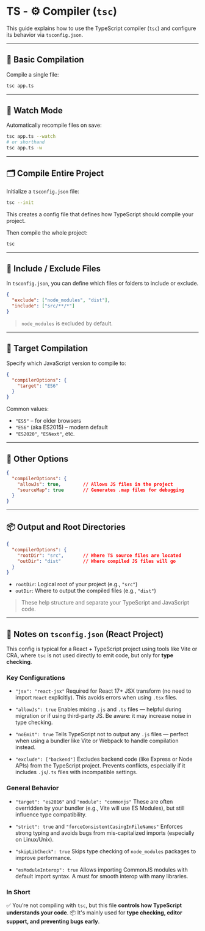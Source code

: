 # TS - ⚙️ Compiler (`tsc`)

This guide explains how to use the TypeScript compiler (`tsc`) and configure its behavior via `tsconfig.json`.

---

## 🧭 Basic Compilation

Compile a single file:

```bash
tsc app.ts
```

---

## 👀 Watch Mode

Automatically recompile files on save:

```bash
tsc app.ts --watch
# or shorthand
tsc app.ts -w
```

---

## 🗂️ Compile Entire Project

Initialize a `tsconfig.json` file:

```bash
tsc --init
```

This creates a config file that defines how TypeScript should compile your project.

Then compile the whole project:

```bash
tsc
```

---

## 🚫 Include / Exclude Files

In `tsconfig.json`, you can define which files or folders to include or exclude.

```json
{
  "exclude": ["node_modules", "dist"],
  "include": ["src/**/*"]
}
```

> `node_modules` is excluded by default.

---

## 🎯 Target Compilation

Specify which JavaScript version to compile to:

```json
{
  "compilerOptions": {
    "target": "ES6"
  }
}
```

Common values:

* `"ES5"` – for older browsers
* `"ES6"` (aka ES2015) – modern default
* `"ES2020"`, `"ESNext"`, etc.

---

## 🧰 Other Options

```json
{
  "compilerOptions": {
    "allowJs": true,        // Allows JS files in the project
    "sourceMap": true       // Generates .map files for debugging
  }
}
```

---

## 📦 Output and Root Directories

```json
{
  "compilerOptions": {
    "rootDir": "src",       // Where TS source files are located
    "outDir": "dist"        // Where compiled JS files will go
  }
}
```

* `rootDir`: Logical root of your project (e.g., `"src"`)
* `outDir`: Where to output the compiled files (e.g., `"dist"`)

> These help structure and separate your TypeScript and JavaScript code.

---

## 🧾 Notes on `tsconfig.json` (React Project)

This config is typical for a React + TypeScript project using tools like Vite or CRA, where `tsc` is not used directly to emit code, but only for **type checking**.

### Key Configurations

* `"jsx": "react-jsx"`
  Required for React 17+ JSX transform (no need to import `React` explicitly). This avoids errors when using `.tsx` files.

* `"allowJs": true`
  Enables mixing `.js` and `.ts` files — helpful during migration or if using third-party JS. Be aware: it may increase noise in type checking.

* `"noEmit": true`
  Tells TypeScript not to output any `.js` files — perfect when using a bundler like Vite or Webpack to handle compilation instead.

* `"exclude": ["backend"]`
  Excludes backend code (like Express or Node APIs) from the TypeScript project. Prevents conflicts, especially if it includes `.js`/`.ts` files with incompatible settings.

### General Behavior

* `"target": "es2016"` and `"module": "commonjs"`
  These are often overridden by your bundler (e.g., Vite will use ES Modules), but still influence type compatibility.

* `"strict": true` and `"forceConsistentCasingInFileNames"`
  Enforces strong typing and avoids bugs from mis-capitalized imports (especially on Linux/Unix).

* `"skipLibCheck": true`
  Skips type checking of `node_modules` packages to improve performance.

* `"esModuleInterop": true`
  Allows importing CommonJS modules with default import syntax. A must for smooth interop with many libraries.

### In Short

✅ You’re not compiling with `tsc`, but this file **controls how TypeScript understands your code**.
📦 It's mainly used for **type checking, editor support, and preventing bugs early**.
